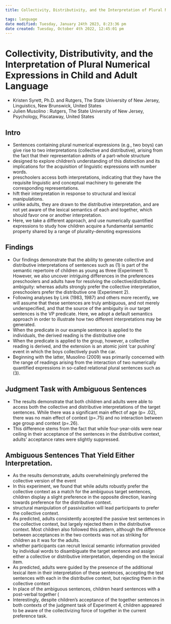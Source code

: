 ```yaml
---
title: Collectivity, Distributivity, and the Interpretation of Plural Numerical Expressions in Child and Adult Language

tags: language 
date modified: Tuesday, January 24th 2023, 8:23:36 pm
date created: Tuesday, October 4th 2022, 12:45:01 pm
---
```


# Collectivity, Distributivity, and the Interpretation of Plural Numerical Expressions in Child and Adult Language
- Kristen Syrett, Ph.D. and Rutgers, The State University of New Jersey, Linguistics, New Brunswick, United States
- Julien Musolino : Rutgers, The State University of New Jersey, Psychology, Piscataway, United States

## Intro
- Sentences containing plural numerical expressions (e.g., two boys) can give rise to two interpretations (collective and distributive), arising from the fact that their representation admits of a part-whole structure
- designed to explore children’s understanding of this distinction and its implications for the acquisition of linguistic expressions with number words.
- preschoolers access both interpretations, indicating that they have the requisite linguistic and conceptual machinery to generate the corresponding representations.
- hift their interpretation in response to structural and lexical manipulations.
- unlike adults, they are drawn to the distributive interpretation, and are not yet aware of the lexical semantics of each and together, which should favor one or another interpretation.
- Here, we take a different approach, and use numerically quantified expressions to study how children acquire a fundamental semantic property shared by a range of plurality-denoting expressions

## Findings
- Our findings demonstrate that the ability to generate collective and distributive interpretations of sentences such as (1) is part of the semantic repertoire of children as young as three (Experiment 1). However, we also uncover intriguing differences in the preferences preschoolers and adults have for resolving the collective/distributive ambiguity: whereas adults strongly prefer the collective interpretation, preschoolers prefer the distributive one (Experiment 2).
- Following analyses by Link (1983, 1987) and others more recently, we will assume that these sentences are truly ambiguous, and not merely underspecified, and that the source of the ambiguity in our target sentences is the VP predicate. Here, we adopt a default semantics approach in order to illustrate how two different interpretations may be generated.
- When the predicate in our example sentence is applied to the individuals, the derived reading is the distributive one
- When the predicate is applied to the group, however, a collective reading is derived, and the extension is an atomic joint ‘car pushing’ event in which the boys collectively push the car.
- Beginning with the latter, Musolino (2009) was primarily concerned with the range of readings arising from the interaction of two numerically quantified expressions in so-called relational plural sentences such as (3).

## Judgment Task with Ambiguous Sentences
- The results demonstrate that both children and adults were able to access both the collective and distributive interpretations of the target sentences. While there was a significant main effect of age (p= .02), there was no main effect of context (p=.75) and no interaction between age group and context (p=.26).
- This difference stems from the fact that while four-year-olds were near ceiling in their acceptance of the sentences in the distributive context, adults’ acceptance rates were slightly suppressed.

## Ambiguous Sentences That Yield Either Interpretation.
- As the results demonstrate, adults overwhelmingly preferred the collective version of the event
- In this experiment, we found that while adults robustly prefer the collective context as a match for the ambiguous target sentences, children display a slight preference in the opposite direction, leaning towards preference for the distributive context.
- structural manipulation of passivization will lead participants to prefer the collective context.
- As predicted, adults consistently accepted the passive test sentences in the collective context, but largely rejected them in the distributive context. Most children also followed this pattern, although the difference between acceptances in the two contexts was not as striking for children as it was for the adults.
- whether participants can recruit lexical semantic information provided by individual words to disambiguate the target sentence and assign either a collective or distributive interpretation, depending on the lexical item.
- As predicted, adults were guided by the presence of the additional lexical item in their interpretation of these sentences, accepting the test sentences with each in the distributive context, but rejecting them in the collective context
- In place of the ambiguous sentences, children heard sentences with a post-verbal together (
- Interestingly, despite children’s acceptance of the together sentences in both contexts of the judgment task of Experiment 4, children appeared to be aware of the collectivizing force of together in the current preference task.



